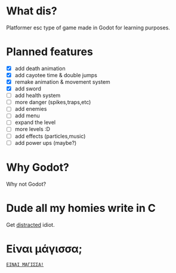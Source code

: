 # What dis?
Platformer esc type of game made in Godot for learning purposes.

# Planned features
- [x] add death animation
- [x] add cayotee time & double jumps
- [x] remake animation & movement system
- [x] add sword
- [ ] add health system 
- [ ] more danger (spikes,traps,etc)
- [ ] add enemies
- [ ] add menu
- [ ] expand the level
- [ ] more levels :D
- [ ] add effects (particles,music)
- [ ] add power ups (maybe?)

# Why Godot?
Why not Godot?

# Dude all my homies write in C
Get [distracted](https://online-go.com/) idiot.

# Είναι μάγισσα;
[`ΕΙΝΑΙ ΜΑΓΙΣΣΑ!`](https://www.youtube.com/watch?v=05ea7ASEIkE)

